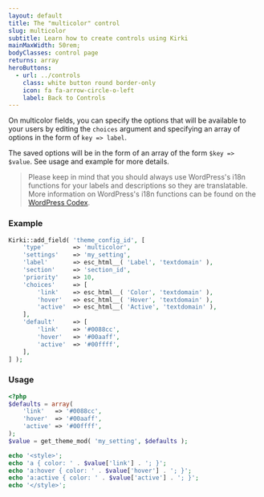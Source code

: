 ```yaml
---
layout: default
title: The "multicolor" control
slug: multicolor
subtitle: Learn how to create controls using Kirki
mainMaxWidth: 50rem;
bodyClasses: control page
returns: array
heroButtons:
  - url: ../controls
    class: white button round border-only
    icon: fa fa-arrow-circle-o-left
    label: Back to Controls
---
```


On multicolor fields, you can specify the options that will be available to your users by editing the `choices` argument and specifying an array of options in the form of `key => label`.

The saved options will be in the form of an array of the form `$key => $value`. See usage and example for more details.

> Please keep in mind that you should always use WordPress's i18n functions for your labels and descriptions so they are translatable. More information on WordPress's i18n functions can be found on the [WordPress Codex](https://codex.wordpress.org/I18n_for_WordPress_Developers).

### Example

```php
Kirki::add_field( 'theme_config_id', [
    'type'        => 'multicolor',
    'settings'    => 'my_setting',
    'label'       => esc_html__( 'Label', 'textdomain' ),
    'section'     => 'section_id',
    'priority'    => 10,
    'choices'     => [
        'link'    => esc_html__( 'Color', 'textdomain' ),
        'hover'   => esc_html__( 'Hover', 'textdomain' ),
        'active'  => esc_html__( 'Active', 'textdomain' ),
    ],
    'default'     => [
        'link'    => '#0088cc',
        'hover'   => '#00aaff',
        'active'  => '#00ffff',
    ],
] );
```

### Usage

```php
<?php
$defaults = array(
	'link'   => '#0088cc',
	'hover'  => '#00aaff',
	'active' => '#00ffff',
);
$value = get_theme_mod( 'my_setting', $defaults );

echo '<style>';
echo 'a { color: ' . $value['link'] . '; }';
echo 'a:hover { color: ' . $value['hover'] . '; }';
echo 'a:active { color: ' . $value['active'] . '; }';
echo '</style>';
```
